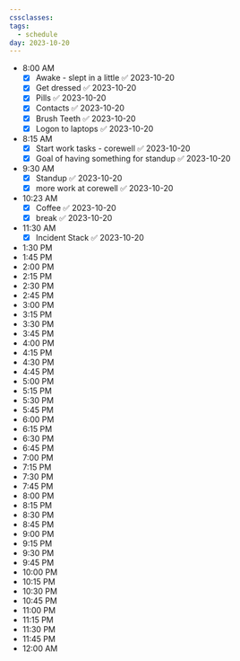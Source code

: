 ```yaml
---
cssclasses: 
tags:
  - schedule
day: 2023-10-20
---
```


- <span class="green">8:00 AM</span>
	- [x] Awake - slept in a little ✅ 2023-10-20
	- [x] Get dressed ✅ 2023-10-20
	- [x] Pills ✅ 2023-10-20
	- [x] Contacts ✅ 2023-10-20
	- [x] Brush Teeth ✅ 2023-10-20
	- [x] Logon to laptops ✅ 2023-10-20
- <span class="green">8:15 AM</span>
	- [x] Start work tasks - corewell ✅ 2023-10-20
	- [x] Goal of having something for standup ✅ 2023-10-20
- <span class="green">9:30 AM</span>
	- [x] Standup ✅ 2023-10-20
	- [x] more work at corewell ✅ 2023-10-20
- <span class="green">10:23 AM</span>
	- [x] Coffee ✅ 2023-10-20
	- [x] break ✅ 2023-10-20
- <span class="green">11:30 AM</span>
	- [x] Incident Stack ✅ 2023-10-20
- <span class="green">1:30 PM</span>
- <span class="green">1:45 PM</span>
- <span class="green">2:00 PM</span>
- <span class="green">2:15 PM</span>
- <span class="green">2:30 PM</span>
- <span class="green">2:45 PM</span>
- <span class="green">3:00 PM</span>
- <span class="green">3:15 PM</span>
- <span class="green">3:30 PM</span>
- <span class="green">3:45 PM</span>
- <span class="green">4:00 PM</span>
- <span class="green">4:15 PM</span>
- <span class="green">4:30 PM</span>
- <span class="green">4:45 PM</span>
- <span class="green">5:00 PM</span>
- <span class="green">5:15 PM</span>
- <span class="green">5:30 PM</span>
- <span class="green">5:45 PM</span>
- <span class="green">6:00 PM</span>
- <span class="green">6:15 PM</span>
- <span class="green">6:30 PM</span>
- <span class="green">6:45 PM</span>
- <span class="green">7:00 PM</span>
- <span class="green">7:15 PM</span>
- <span class="green">7:30 PM</span>
- <span class="green">7:45 PM</span>
- <span class="green">8:00 PM</span>
- <span class="green">8:15 PM</span>
- <span class="green">8:30 PM</span>
- <span class="green">8:45 PM</span>
- <span class="green">9:00 PM</span>
- <span class="green">9:15 PM</span>
- <span class="green">9:30 PM</span>
- <span class="green">9:45 PM</span>
- <span class="green">10:00 PM</span>
- <span class="green">10:15 PM</span>
- <span class="green">10:30 PM</span>
- <span class="green">10:45 PM</span>
- <span class="green">11:00 PM</span>
- <span class="green">11:15 PM</span>
- <span class="green">11:30 PM</span>
- <span class="green">11:45 PM</span>
- <span class="green">12:00 AM</span>